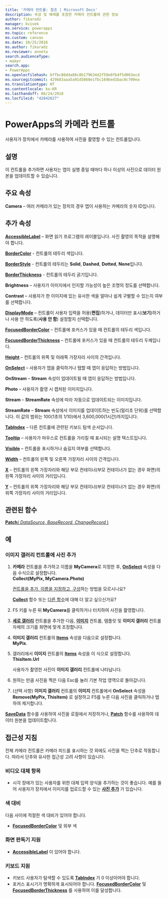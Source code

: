 ```yaml
---
title: '카메라 컨트롤: 참조 | Microsoft Docs'
description: 속성 및 예제를 포함한 카메라 컨트롤에 관한 정보
author: fikaradz
manager: kvivek
ms.service: powerapps
ms.topic: reference
ms.custom: canvas
ms.date: 10/25/2016
ms.author: fikaradz
ms.reviewer: anneta
search.audienceType:
- maker
search.app:
- PowerApps
ms.openlocfilehash: bffbc86dda86c0b179634d2f59e0fb4f5d063ecd
ms.sourcegitcommit: 429b83aaa5a91d5868e1fbc169bed1bac0c709ea
ms.translationtype: HT
ms.contentlocale: ko-KR
ms.lasthandoff: 08/24/2018
ms.locfileid: "42842627"
---
```

# <a name="camera-control-in-powerapps"></a>PowerApps의 카메라 컨트롤
사용자가 장치에서 카메라를 사용하여 사진을 촬영할 수 있는 컨트롤입니다.

## <a name="description"></a>설명
이 컨트롤을 추가하면 사용자는 앱이 실행 중일 때마다 하나 이상의 사진으로 데이터 원본을 업데이트할 수 있습니다.

## <a name="key-properties"></a>주요 속성
**Camera** – 여러 카메라가 있는 장치의 경우 앱이 사용하는 카메라의 숫자 ID입니다.

## <a name="additional-properties"></a>추가 속성
**[AccessibleLabel](properties-accessibility.md)** – 화면 읽기 프로그램의 레이블입니다. 사진 촬영의 목적을 설명해야 합니다.

**[BorderColor](properties-color-border.md)** - 컨트롤의 테두리 색입니다.

**[BorderStyle](properties-color-border.md)** - 컨트롤의 테두리는 **Solid**, **Dashed**, **Dotted**, **None**입니다.

**[BorderThickness](properties-color-border.md)** - 컨트롤의 테두리 굵기입니다.

**Brightness** – 사용자가 이미지에서 인지할 가능성이 높은 조명의 정도를 선택합니다.

**Contrast** – 사용자가 한 이미지에 있는 유사한 색을 얼마나 쉽게 구별할 수 있는지 여부를 선택합니다.

**[DisplayMode](properties-core.md)** – 컨트롤이 사용자 입력을 허용(**편집**)하거나, 데이터만 표시(**보기**)하거나 사용 안 하도록(**사용 안 함**) 설정할지 선택합니다.

**[FocusedBorderColor](properties-color-border.md)** – 컨트롤에 포커스가 있을 때 컨트롤의 테두리 색입니다.

**[FocusedBorderThickness](properties-color-border.md)** – 컨트롤에 포커스가 있을 때 컨트롤의 테두리 두께입니다.

**[Height](properties-size-location.md)** – 컨트롤의 위쪽 및 아래쪽 가장자리 사이의 간격입니다.

**[OnSelect](properties-core.md)** – 사용자가 앱을 클릭하거나 탭할 때 앱이 응답하는 방법입니다.

**OnStream** – **Stream** 속성이 업데이트될 때 앱이 응답하는 방법입니다.

**Photo** – 사용자가 촬영 시 캡처된 이미지입니다.

**Stream** – **StreamRate** 속성에 따라 자동으로 업데이트되는 이미지입니다.

**StreamRate** – **Stream** 속성에서 이미지를 업데이트하는 빈도(밀리초 단위)를 선택합니다.  이 값의 범위는 100(1초의 1/10)에서 3,600,000(1시간)까지입니다.

**[TabIndex](properties-accessibility.md)** – 다른 컨트롤에 관련된 키보드 탐색 순서입니다.

**[Tooltip](properties-core.md)** – 사용자가 마우스로 컨트롤을 가리킬 때 표시되는 설명 텍스트입니다.

**[Visible](properties-core.md)** – 컨트롤을 표시하거나 숨길지 여부를 선택합니다.

**[Width](properties-size-location.md)** – 컨트롤의 왼쪽 및 오른쪽 가장자리 사이의 간격입니다.

**[X](properties-size-location.md)** – 컨트롤의 왼쪽 가장자리와 해당 부모 컨테이너(부모 컨테이너가 없는 경우 화면)의 왼쪽 가장자리 사이의 거리입니다.

**[Y](properties-size-location.md)** – 컨트롤의 위쪽 가장자리와 해당 부모 컨테이너(부모 컨테이너가 없는 경우 화면)의 위쪽 가장자리 사이의 거리입니다.

## <a name="related-functions"></a>관련된 함수
[**Patch**( *DataSource*, *BaseRecord*, *ChangeRecord* )](../functions/function-patch.md)

## <a name="example"></a>예
### <a name="add-photos-to-an-image-gallery-control"></a>이미지 갤러리 컨트롤에 사진 추가
1. **카메라** 컨트롤을 추가하고 이름을 **MyCamera**로 지정한 후, **[OnSelect](properties-core.md)** 속성을 다음 수식으로 설정합니다.<br>
   **Collect(MyPix, MyCamera.Photo)**

    [컨트롤을 추가, 이름을 지정하고, 구성](../add-configure-controls.md)하는 방법을 모르시나요?

    **[Collect](../functions/function-clear-collect-clearcollect.md)** 함수 또는 [다른 함수](../formula-reference.md)에 대해 더 알고 싶으신가요?
2. F5 키를 누른 뒤 **MyCamera**를 클릭하거나 터치하여 사진을 촬영합니다.
3. **[세로 갤러리](control-gallery.md)** 컨트롤을 추가한 다음, **[이미지](control-image.md)** 컨트롤, 템플릿 및 **이미지 갤러리** 컨트롤 자체의 크기를 화면에 맞게 조정합니다.
4. **이미지 갤러리** 컨트롤의 **[Items](properties-core.md)** 속성을 다음으로 설정합니다.<br>**MyPix**.
5. 갤러리에서 **이미지** 컨트롤의 **[Items](properties-visual.md)** 속성을 이 식으로 설정합니다.<br>
   **ThisItem.Url**

    사용자가 촬영한 사진이 **이미지 갤러리** 컨트롤에 나타납니다.
6. 원하는 만큼 사진을 찍은 다음 Esc를 눌러 기본 작업 영역으로 돌아갑니다.
7. (선택 사항) **이미지 갤러리** 컨트롤의 **이미지** 컨트롤에서 **OnSelect** 속성을 **Remove(MyPix, ThisItem)** 로 설정하고 F5를 누른 다음 사진을 클릭하거나 탭하여 제거합니다.

**[SaveData](../functions/function-savedata-loaddata.md)** 함수를 사용하여 사진을 로컬에서 저장하거나, **[Patch](../functions/function-patch.md)** 함수를 사용하여 데이터 원본을 업데이트합니다.


## <a name="accessibility-guidelines"></a>접근성 지침
전체 카메라 컨트롤은 카메라 피드를 표시하는 것 외에도 사진을 찍는 단추로 작동합니다. 따라서 단추와 유사한 접근성 고려 사항이 있습니다.

### <a name="video-alternatives"></a>비디오 대체 항목
* 시각 장애가 있는 사용자를 위한 대체 입력 양식을 추가하는 것이 좋습니다. 예를 들어 사용자가 장치에서 이미지를 업로드할 수 있는 **[사진 추가](control-add-picture.md)** 가 있습니다.

### <a name="color-contrast"></a>색 대비
다음 사이에 적절한 색 대비가 있어야 합니다.
* **[FocusedBorderColor](properties-color-border.md)** 및 외부 색

### <a name="screen-reader-support"></a>화면 판독기 지원
* **[AccessibleLabel](properties-accessibility.md)** 이 있어야 합니다.

### <a name="keyboard-support"></a>키보드 지원
* 키보드 사용자가 탐색할 수 있도록 **[TabIndex](properties-accessibility.md)** 가 0 이상이어야 합니다.
* 포커스 표시기가 명확하게 표시되어야 합니다. **[FocusedBorderColor](properties-color-border.md)** 및 **[FocusedBorderThickness](properties-color-border.md)** 를 사용하여 이를 달성합니다.
